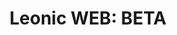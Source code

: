 ---
title: "Leonic WEB: BETA"
description: The 2016 iteration of my website, designed using MaterializeCSS and powered by PHP and MySQL
thumbnail_url: /img/projects/leonicwebbeta/home.png
image_urls: 
    - /img/projects/leonicwebbeta/home.png
    - /img/projects/leonicwebbeta/applications.png
    - /img/projects/leonicwebbeta/comments.png
    - /img/projects/leonicwebbeta/all-updates.png

links: 
    - 
      title: Archived version
      icon: "https://archive.org/favicon.ico"
      url: https://web.archive.org/web/20170918171117/http://leonic.no-ip.biz/

language: PHP
year: "2016"
---